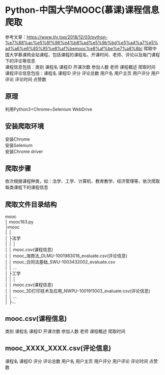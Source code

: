 # Python-中国大学MOOC(慕课)课程信息爬取
参考文章：https://www.ijly.top/2018/12/03/python-%e7%88%ac%e5%8f%96%e4%b8%ad%e5%9b%bd%e5%a4%a7%e5%ad%a6%e6%85%95%e8%af%bemooc%e8%af%be%e7%a8%8b/
爬取中国大学慕课网全站课程，包括课程的课程名、开课时间、老师、评论以及每门课程下的评论等信息<br>
课程信息包括：类别	课程名	课程ID	开课次数	参加人数	老师	课程概述	爬取时间<br>
课程评论信息包括：课程名	课程ID	评分	评论总数	用户名	用户主页	用户评分	用户评论	评论时间	点赞数
## 原理
利用Python3+Chrome+Selenium WebDrive
## 安装爬取环境
安装Chrome<br>
安装Selenium<br>
安装Chrome driver<br>
## 爬取步骤
依次根据课程种类，如：法学、工学、计算机、教育教学、经济管理等，依次爬取每类课程下的课程信息
## 爬取文件目录结构
mooc<br>
│  mooc163.py<br>
├mooc<br>
│   │   <br>
│   ├法学<br>
│   │   │<br>
│   │   mooc.csv(课程信息)<br>
│   │   mooc_海商法_DLMU-1001983016_evaluate.csv(评论信息)<br>
│   │   mooc_合同法基础_SWU-1003432002_evaluate.csv<br>
│   │   ...<br>
│   ├工学<br>
│   │   │<br>
│   │   mooc.csv(课程信息)<br>
│   │   mooc_3D打印技术及应用_NWPU-1001911003_evaluate.csv(评论信息)<br>
│   │   ...<br>
│   ├...
## mooc.csv(课程信息)
类别	课程名	课程ID	开课次数	参加人数	老师	课程概述	爬取时间
## mooc_XXXX_XXXX.csv(评论信息)
课程名	课程ID	评分	评论总数	用户名	用户主页	用户评分	用户评论	评论时间	点赞数
